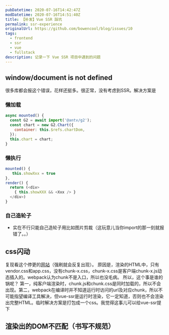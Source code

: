```yaml
---
pubDatetime: 2020-07-16T14:42:47Z
modDatetime: 2020-07-16T14:51:40Z
title: 【补发】Vue SSR 踩坑
permalink: ssr-experience
originalUrl: https://github.com/bowencool/blog/issues/10
tags:
  - frontend
  - ssr
  - vue
  - fullstack
description: 记录一下 Vue SSR 项目中遇到的问题
---
```


## window/document is not defined

很多库都会报这个错误，花样还挺多。很正常，没有考虑到SSR。解决方案是

### 懒加载

```js
async mounted() {
  const G2 = await import('@antv/g2');
  const chart = new G2.Chart({
    container: this.$refs.chartDom,
  });
  this.chart = chart;
}
```

### 懒执行

```js
mounted() {
   this.showXxx = true
},
render() {
  return (<div>
    { this.showXXX && <Xxx /> }
  </div>)
}
```

### 自己造轮子

- 实在不行只能自己造轮子用比如图片剪裁（这玩意儿当你import的那一刻就报错了。。）

## css闪动

复现看这个停更的[网站](https://www.quandouyo.com/login?redirect_uri=%2Fhome%2F)（强刷就会反复出现）。
原因是，渲染的HTML中，只有vendor.css和app.css，没有chunk-x.css，chunk-x.css是客户端chunk-x.js动态插入的。webpack认为chunk不是入口，所以也没毛病。
所以，这个事是谁的锅呢？
第一，纯客户端渲染时，chunk.js和chunk.css是同时加载的，所以不会出现。第二，webpack在编译时并不知道运行时访问的url及对应chunk，所以不可能指望编译工具解决，但vue-ssr是运行时渲染，它一定知道，否则也不会渲染出完整HTML。临时解决方案是打包成一个css。我觉得这事儿可以给vue-ssr提下

## 渲染出的DOM不匹配（书写不规范）
